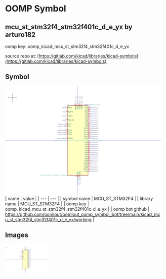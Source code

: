 # OOMP Symbol  
## mcu_st_stm32f4_stm32f401c_d_e_yx  by arturo182  
  
oomp key: oomp_kicad_mcu_st_stm32f4_stm32f401c_d_e_yx  
  
source repo at: [https://gitlab.com/kicad/libraries/kicad-symbols](https://gitlab.com/kicad/libraries/kicad-symbols)  
## Symbol  
  
[![working.png](working_600.png)](working.png)  
| name | value | 
| --- | --- | 
| symbol name | MCU_ST_STM32F4 | 
| library name | MCU_ST_STM32F4 | 
| oomp key | oomp_kicad_mcu_st_stm32f4_stm32f401c_d_e_yx | 
| oomp bot github | https://github.com/oomlout/oomlout_oomp_symbol_bot/tree/main/kicad_mcu_st_stm32f4_stm32f401c_d_e_yx/working | 
## Images  
  
[![working.png](working_140.png)](working.png)  
